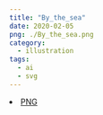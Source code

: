 ```yaml
---
title: "By_the_sea"
date: 2020-02-05
png: ./By_the_sea.png
category:
  - illustration
tags:
  - ai
  - svg
---
```

<li><a href="./By_the_sea.png" download className="btn-png">PNG</a></li>